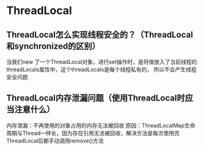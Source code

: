 # ThreadLocal

## ThreadLocal怎么实现线程安全的？（ThreadLocal和synchronized的区别）
当我们new 了一个ThreadLocal对象，进行set操作时，是将值放入了当前线程的threadLocals属性中，这个threadLocals是每个线程私有的，
所以不会产生线程安全问题



## ThreadLocal内存泄漏问题（使用ThreadLocal时应当注意什么）
内存泄漏：不再使用的对象占用的内存无法被回收
原因：ThreadLocalMap生命周期与Thread一样长，因为存在引用无法被回收，解决方法是每次使用完ThreadLocal后都手动调用remove()方法